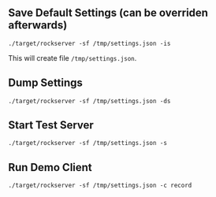 
## Save Default Settings (can be overriden afterwards)

```
./target/rockserver -sf /tmp/settings.json -is
```

This will create file ``/tmp/settings.json``.

## Dump Settings

```
./target/rockserver -sf /tmp/settings.json -ds
```

## Start Test Server

```
./target/rockserver -sf /tmp/settings.json -s
```

## Run Demo Client

```
./target/rockserver -sf /tmp/settings.json -c record
```

